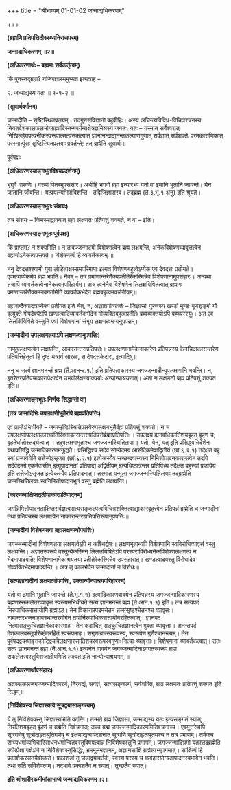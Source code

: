 +++
title = "श्रीभाष्यम् 01-01-02 जन्माद्यधिकरणम्"

+++
<div claऽऽ="elementor-widget-container">

**(ब्रह्मणि प्रतिपत्तिदौस्स्थ्यनिरासपरम्)**

**जन्माद्यधिकरणम् ॥२॥**

**(अधिकरणार्थः – ब्रह्मणः सर्वकर्तृत्वम्)**

 किं पुनस्तद्ब्रह्म? यज्जिज्ञास्यमुच्यत इत्यत्राह –

२. जन्माद्यस्य यतः ॥ १-१-२ ॥

**(सूत्रार्थवर्णनम्)**

जन्मादीति – सृष्टिस्थितप्रलयम्। तद्गुणसंविज्ञानो बहुव्रीहिः। अस्य
अचिन्त्यविविध-विचित्ररचनस्य नियतदेशकालफलभोगब्रह्मादिस्तम्बपर्यन्तक्षेत्रज्ञमिश्रस्य जगतः, यतः – यस्मात् सर्वेश्वरात् निखिलहेयप्रत्यनीकस्वरूपात्सत्यसंकल्पात् ज्ञानानन्दाद्यनन्तकल्याणगुणात् सर्वज्ञात् सर्वशक्तेः परमकारुणिकात् परस्मात्पुंसः सृष्टिस्थितप्रलयाः प्रवर्तन्ते; तत् ब्रह्मेति सूत्रार्थः॥

पूर्वपक्षः

**(अधिकरणस्याङ्गभूतविषयप्रदर्शनम्)**

भृगुर्वै वारुणिः। वरुणं पितरमुपससार। अधीहि भगवो ब्रह्म इत्यारभ्य यतो वा इमानि भूतानि जायन्ते। येन जातानि जीवन्ति। यत्प्रयत्न्यभिसंविशन्ति। तद्विजिज्ञासस्व। तद्ब्रह्म (तै.३.भृ.१.अनु) इति श्रूयते।

**(अधिकरणस्याङ्गभूतः संशयः)**

तत्र संशयः – किमस्माद्वाक्यात् ब्रह्म लक्षणतः प्रतिपत्तुं शक्यते, न वा – इति।

**(अधिकरणस्याङ्गभूतः पूर्वपक्षः)**

किं प्राप्तम्? न शक्यमिति। न तावज्जन्मादयो विशेषणत्वेन ब्रह्म लक्षयन्ति, अनेकविशेषणव्यावृत्तत्वेन ब्रह्मणोऽनेकत्वप्रसक्तेः। विशेषणत्वं हि व्यावर्तकत्वम् ॥

ननु देवदत्तश्श्यामो युवा लोहिताक्षस्समपरिमाणः इत्यत्र विशेषणबहुत्वेऽप्येक एव देवदत्तः प्रतीयते। एवमत्राप्येकमेव ब्रह्म भवति। नैवम् – तत्र प्रमाणान्तरेणैक्यप्रतीतेरेकस्मिन्नेव विशेषणानामुपसंहारः। अन्यथा तत्रापि व्यावर्तकत्वेनानेकत्वमपरिहार्यम्। अत्र त्वनेनैव विशेषणेन लिलक्षयिषितत्वात् ब्रह्मणः प्रमाणान्तरेणैक्यमनवगतमिति व्यावर्तकभेदेन ब्रह्मबहुत्वमवर्जनीयम्॥

ब्रह्मशब्दैक्यादत्राप्यैक्यं प्रतीयत इति चेत्, न, अज्ञातगोव्यक्तेः – जिज्ञासोः पुरुषस्य खण्डो मुण्डः पूर्णशृङ्गो गौः इत्युक्ते गोपदैक्येऽपि खण्डत्वादिव्यावर्तकभेदेन गोव्यक्तिबहुत्वप्रतीतेः ब्रह्मव्यक्तयोऽपि बह्व्यस्स्युः। अत एव लिलक्षियिषिते वस्तुनि एषां विशेषणानां संभूय लक्षणत्वमप्यनुपपन्नम्॥

**(जन्मादीनां उपलक्षणतयाऽपि लक्षणत्वानुपपत्तिः)**

नाप्युपलक्षणत्वेन लक्षयन्ति, आकारान्तराप्रतिपत्तेः। उपलक्षणानामेकेनाकारेण प्रतिपन्नस्य केनचिदाकारान्तरेण प्रतिपत्तिहेतुत्वं हि दृष्टं यत्रायं सारसः, स देवदत्तकेदारः, इत्यादिषु॥

ननु च सत्यं ज्ञानमनन्तं ब्रह्म (तै.आनन्द.१.) इति प्रतिपन्नाकारस्य जगज्जन्मादीन्युपलक्षणानि भवन्ति। न, इतरेतरप्रतिपन्नाकारापेक्षत्वेन उभयोर्लक्षणवाक्ययोः अन्योन्याश्रयणात्। अतो न लक्षणतो ब्रह्म प्रतिपत्तुं शक्यत इति॥

**(अधिकरणाङ्गभूतः निर्णयः सिद्धान्तो वा)**

**(तत्र जन्मादिभिः उपलक्षणीभूतैरपि ब्रह्मप्रतिपत्तिः)**

एवं प्राप्तेऽभिधीयते – जगत्सृष्टिस्थितिप्रलयैरुपलक्षणभूतैर्ब्रह्म प्रतिपत्तुं शक्यते। न च उपलक्षणोपलक्ष्याकारव्यतिरिक्ताकारान्तराप्रतिपत्तेर्ब्रह्माप्रतिपत्तिः । उपलक्ष्यं ह्यनवधिकातिशयबृहत् बृंहणं च; बृहतेर्धातोस्तदर्थत्वात् । तदुपलक्षणभूताश्च जगज्जन्मस्थितिलयाः। यतो, येन, यत् इति प्रसिद्धवन्निर्देशेन यथाप्रसिद्धि जन्मादिकारणमनूद्यते। प्रसिद्धिश्च सदेव सोम्येदमग्र आसीदेकमेवाद्वितीयं (छां.६.२.१) तदैक्षत बहु स्यां प्रजायेयेति तत्तेजोऽसृजत (छां.६.२.१) इत्येकस्यैव सच्छब्दवाच्यस्य निमित्तोपादनकारणत्वेन तदपि सदेवेदमग्रे एकमेवासीत् इत्युपादानतां प्रतिपाद्य अद्वितीयम् इत्यधिष्ठात्रन्तरं प्रतिषिध्य तदैक्षत बहुस्यां प्रजायेय इति तत्तेजोऽसृजत इत्येकस्यैव प्रतिपादनात्। तस्मात् यन्मूला जगज्जन्मस्थितिलयाः तद्ब्रह्मेति जन्मस्थितिलयाः स्वनिमित्तोपादानभूतं वस्तु ब्रह्मेति लक्षयन्ति।

**(कारणत्वाक्षिप्ततृतीयाकारप्रतिपादनम्)**

जगन्निमित्तोपादनताक्षिप्तसर्वज्ञत्वसत्यसङ्कल्पत्वविचित्रशक्तित्वाद्याकारबृहत्त्वेन प्रतिपन्नं ब्रह्मेति च जन्मादीनां तथा प्रतिपन्नस्य लक्षणत्वेन नाकारान्तराप्रतिपत्तिरूपानुपपत्तिः॥

**(जन्मादीनां विशेषणतया ब्रह्मलक्षणत्वोपपत्तिः)**

जगज्जन्मादीनां विशेषणतया लक्षणत्वेऽपि न कश्चिद्दोषः। लक्षणभूतान्यपि विशेषणानि स्वविरोधिव्यावृत्तं वस्तु लक्षयन्ति। अज्ञातस्वरूपे वस्तुन्येकस्मिन् लिलक्षयिषितेऽपि परस्पराविरोध्यनेकविशेषणलक्षणत्वं न भेदमापादयति; विशेषणानामेकाश्रयतया प्रतीतेरेकस्मिन्नेव उपसंहारात्। खण्डत्वादयस्तु विरोधादेव गोव्यक्तिभेदमापादयन्ति । अत्र तु कालभेदेन जन्मादीनां न विरोधः॥

**(सत्यज्ञानादीनां लक्षणत्वोपपत्तिः, उक्तान्योन्याश्रयपरिहारश्च)**

यतो वा इमानि भूतानि जायन्ते (तै.भृ.१.१) इत्यादिकारणवाक्येन प्रतिपन्नस्य जगज्जन्मादिकारणस्य ब्रह्मणस्सकलेतरव्यावृत्तं स्वरूपमभिधीयते सत्यं ज्ञानमनन्तं ब्रह्म (तै.आन.१.१) इति। तत्र सत्यपदं निरुपाधिकसत्तायोगि ब्रह्माऽह। तेन विकारास्पदमचेतनं तत्संसृष्टश्चेतनश्च व्यावृत्तः। नामान्तरभजनार्हावस्थान्तरयोगेन तयोर्निरुपाधिकसत्तायोगरहितत्वात्। ज्ञानपदं नित्यासङ्कुचितज्ञानैकाकारमाह। तेन कदाचित् सङ्कुचितज्ञानत्वेन मुक्ता व्यावृत्ताः। अनन्तपदं देशकालवस्तुपरिच्छेदरहितं स्वरूपमाह। सगुणत्वात्स्वरूपस्य, स्वरूपेण गुणैश्चानन्त्यम्। तेन पूर्वपदद्वयव्यावृत्तकोटिद्वयविलक्षणास्सातिशयस्वरूपस्वगुणाः नित्याः व्यावृत्ताः। विशेषणानां व्यावर्तकत्वात्। ततः सत्यं ज्ञानमनन्तं ब्रह्म (तै.आन.१.१) इत्यनेन वाक्येन जगज्जन्मादिनाऽवगतस्वरूपं ब्रह्म सकलेतरवस्तुविसजातीयमिति लक्ष्यत इति नान्योन्याश्रयणम् ॥

**(अधिकरणार्थोपसंहारः)**

अतस्सकलजगज्जन्मादिकारणं, निरवद्यं, सर्वज्ञं, सत्यसङ्कल्पं, सर्वशक्ति, ब्रह्म लक्षणतः प्रतिपत्तुं शक्यत इति सिद्धम्॥

**(निर्विशेषस्य जिज्ञास्यत्वे सूत्रद्वयासाङ्गत्यम्)**

ये तु निर्विशेषवस्तु जिज्ञास्यमिति वदन्ति। तन्मते ब्रह्म जिज्ञासा, जन्माद्यस्य यतः इत्यसङ्गतं स्यात्; निरतिशयबृहत् बृंहणं च ब्रह्मेति निर्वचनात्; तच्च ब्रह्म जगज्जन्मादिकारणमितिवचनाच्च। एवमुत्तरेष्वपि सूत्रगणेषु सूत्रोदाहृतश्रुतिगणेषु च ईक्षणाद्यन्वयदर्शनात् सूत्राणि सूत्रोदाहृतश्रुतयश्च न तत्र प्रमाणम्। तर्कश्च साध्यधर्माव्यभिचारिसाधनधर्मान्वितवस्तुविषयत्वान्न निर्विशेषवस्तुनि प्रमाणम्। जगज्जन्मादिभ्रमो यतस्तद्ब्रह्मेति स्वोत्प्रेक्षा पक्षेऽपि न निर्विशेषवस्तुसिद्धिः, भ्रममूलमज्ञानम्, अज्ञानसाक्षि ब्रह्मेत्यभ्युपगमात्। साक्षित्वं हि प्रकाशैकरसतयैवोच्यते। प्रकाशत्वं तु जडाद्व्यावर्तकं, स्वस्य परस्य च व्यवहारयोग्यतापादनस्वभावेन भवति। तथा सति सविशेषत्वम्। तदभावे प्रकाशतैव न स्यात्। तुच्छतैव स्यात्॥

**इति श्रीशारीरकमीमांसाभाष्ये जन्माद्यधिकरणम्॥२॥**

</div>

